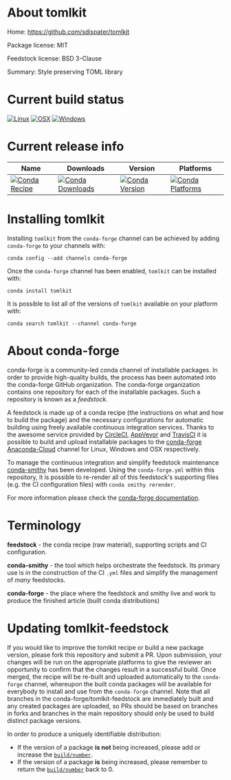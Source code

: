 About tomlkit
=============

Home: https://github.com/sdispater/tomlkit

Package license: MIT

Feedstock license: BSD 3-Clause

Summary: Style preserving TOML library



Current build status
====================

[![Linux](https://img.shields.io/circleci/project/github/conda-forge/tomlkit-feedstock/master.svg?label=Linux)](https://circleci.com/gh/conda-forge/tomlkit-feedstock)
[![OSX](https://img.shields.io/travis/conda-forge/tomlkit-feedstock/master.svg?label=macOS)](https://travis-ci.org/conda-forge/tomlkit-feedstock)
[![Windows](https://img.shields.io/appveyor/ci/conda-forge/tomlkit-feedstock/master.svg?label=Windows)](https://ci.appveyor.com/project/conda-forge/tomlkit-feedstock/branch/master)

Current release info
====================

| Name | Downloads | Version | Platforms |
| --- | --- | --- | --- |
| [![Conda Recipe](https://img.shields.io/badge/recipe-tomlkit-green.svg)](https://anaconda.org/conda-forge/tomlkit) | [![Conda Downloads](https://img.shields.io/conda/dn/conda-forge/tomlkit.svg)](https://anaconda.org/conda-forge/tomlkit) | [![Conda Version](https://img.shields.io/conda/vn/conda-forge/tomlkit.svg)](https://anaconda.org/conda-forge/tomlkit) | [![Conda Platforms](https://img.shields.io/conda/pn/conda-forge/tomlkit.svg)](https://anaconda.org/conda-forge/tomlkit) |

Installing tomlkit
==================

Installing `tomlkit` from the `conda-forge` channel can be achieved by adding `conda-forge` to your channels with:

```
conda config --add channels conda-forge
```

Once the `conda-forge` channel has been enabled, `tomlkit` can be installed with:

```
conda install tomlkit
```

It is possible to list all of the versions of `tomlkit` available on your platform with:

```
conda search tomlkit --channel conda-forge
```


About conda-forge
=================

conda-forge is a community-led conda channel of installable packages.
In order to provide high-quality builds, the process has been automated into the
conda-forge GitHub organization. The conda-forge organization contains one repository
for each of the installable packages. Such a repository is known as a *feedstock*.

A feedstock is made up of a conda recipe (the instructions on what and how to build
the package) and the necessary configurations for automatic building using freely
available continuous integration services. Thanks to the awesome service provided by
[CircleCI](https://circleci.com/), [AppVeyor](https://www.appveyor.com/)
and [TravisCI](https://travis-ci.org/) it is possible to build and upload installable
packages to the [conda-forge](https://anaconda.org/conda-forge)
[Anaconda-Cloud](https://anaconda.org/) channel for Linux, Windows and OSX respectively.

To manage the continuous integration and simplify feedstock maintenance
[conda-smithy](https://github.com/conda-forge/conda-smithy) has been developed.
Using the ``conda-forge.yml`` within this repository, it is possible to re-render all of
this feedstock's supporting files (e.g. the CI configuration files) with ``conda smithy rerender``.

For more information please check the [conda-forge documentation](https://conda-forge.org/docs/).

Terminology
===========

**feedstock** - the conda recipe (raw material), supporting scripts and CI configuration.

**conda-smithy** - the tool which helps orchestrate the feedstock.
                   Its primary use is in the construction of the CI ``.yml`` files
                   and simplify the management of *many* feedstocks.

**conda-forge** - the place where the feedstock and smithy live and work to
                  produce the finished article (built conda distributions)


Updating tomlkit-feedstock
==========================

If you would like to improve the tomlkit recipe or build a new
package version, please fork this repository and submit a PR. Upon submission,
your changes will be run on the appropriate platforms to give the reviewer an
opportunity to confirm that the changes result in a successful build. Once
merged, the recipe will be re-built and uploaded automatically to the
`conda-forge` channel, whereupon the built conda packages will be available for
everybody to install and use from the `conda-forge` channel.
Note that all branches in the conda-forge/tomlkit-feedstock are
immediately built and any created packages are uploaded, so PRs should be based
on branches in forks and branches in the main repository should only be used to
build distinct package versions.

In order to produce a uniquely identifiable distribution:
 * If the version of a package **is not** being increased, please add or increase
   the [``build/number``](https://conda.io/docs/user-guide/tasks/build-packages/define-metadata.html#build-number-and-string).
 * If the version of a package **is** being increased, please remember to return
   the [``build/number``](https://conda.io/docs/user-guide/tasks/build-packages/define-metadata.html#build-number-and-string)
   back to 0.
